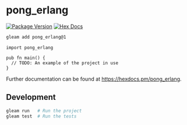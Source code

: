 # pong_erlang

[![Package Version](https://img.shields.io/hexpm/v/pong_erlang)](https://hex.pm/packages/pong_erlang)
[![Hex Docs](https://img.shields.io/badge/hex-docs-ffaff3)](https://hexdocs.pm/pong_erlang/)

```sh
gleam add pong_erlang@1
```
```gleam
import pong_erlang

pub fn main() {
  // TODO: An example of the project in use
}
```

Further documentation can be found at <https://hexdocs.pm/pong_erlang>.

## Development

```sh
gleam run   # Run the project
gleam test  # Run the tests
```
